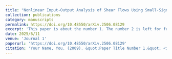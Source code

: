 ```yaml
---
title: "Nonlinear Input-Output Analysis of Shear Flows Using Small-Signal Finite-Gain Lp Stability"
collection: publications
category: manuscripts
permalink: https://doi.org/10.48550/arXiv.2506.08129
excerpt: 'This paper is about the number 1. The number 2 is left for future work.'
date: 2025/6/11
venue: 'Journal 1'
paperurl: 'https://doi.org/10.48550/arXiv.2506.08129'
citation: 'Your Name, You. (2009). &quot;Paper Title Number 1.&quot; <i>Journal 1</i>. 1(1).'
---
```

